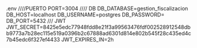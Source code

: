.env
////PUERTO
PORT=3004
//// DB
DB_DATABASE=gestion_fiscalizacion
DB_HOST=localhost
DB_USERNAME=postgres
DB_PASSWORD=
DB_PORT=5432
/// JWT
JWT_SECRET=8425e5edc77948fdd8e21f3a99563476fdf002528912548dbb9773a7b28ec115e519a0396b2c67888ad6301d814e802b545f28c435ed4c7b45edc6f327ef4433
JWT_EXPIRES_IN=2h
